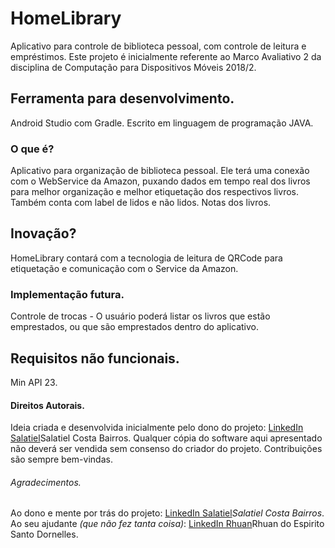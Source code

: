 # HomeLibrary
Aplicativo para controle de biblioteca pessoal, com controle de leitura e empréstimos.
Este projeto é inicialmente referente ao Marco Avaliativo 2 da disciplina de Computação para Dispositivos Móveis 2018/2.


## Ferramenta para desenvolvimento.
Android Studio com Gradle.
Escrito em linguagem de programação JAVA.


### O que é?
Aplicativo para organização de biblioteca pessoal. Ele terá uma conexão com o WebService da Amazon, puxando dados em tempo real dos livros para melhor organização e melhor etiquetação dos respectivos livros.
Também conta com label de lidos e não lidos.
Notas dos livros.


## Inovação?
HomeLibrary contará com a tecnologia de leitura de QRCode para etiquetação e comunicação com o Service da Amazon.


### Implementação futura.
Controle de trocas - O usuário poderá listar os livros que estão emprestados, ou que são emprestados dentro do aplicativo.


## Requisitos não funcionais.
Min API 23.


#### Direitos Autorais.
Ideia criada e desenvolvida inicialmente pelo dono do projeto: [LinkedIn Salatiel](https://www.linkedin.com/in/salatiel-bairros/)Salatiel Costa Bairros.
Qualquer cópia do software aqui apresentado não deverá ser vendida sem consenso do criador do projeto. Contribuições são sempre bem-vindas.


###### Agradecimentos.
Ao dono e mente por trás do projeto: [LinkedIn Salatiel](https://www.linkedin.com/in/salatiel-bairros/)_Salatiel Costa Bairros_.
Ao seu ajudante *(que não fez tanta coisa)*: [LinkedIn Rhuan](https://www.linkedin.com/in/rhuan-dornelles/)Rhuan do Espirito Santo Dornelles.